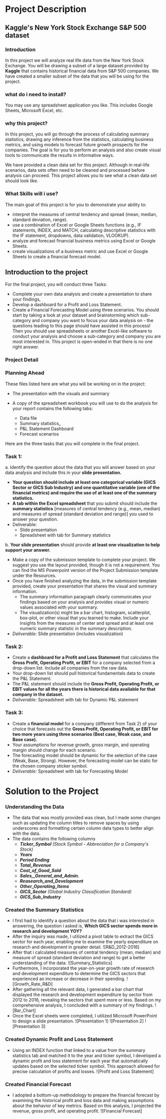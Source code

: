 
# Project Description

## Kaggle's New York Stock Exchange S&P 500 dataset 

### Introduction

In this project we will analyze real life data from the New York Stock Exchange. You will be drawing a subset of a large dataset provided by **Kaggle** that contains historical financial data from S&P 500 companies. We have created a smaller subset of the data that you will be using for the project.

### what do i need to install?
You may use any spreadsheet application you like. This includes Google Sheets, Microsoft Excel, etc.

### why this project?

In this project, you will go through the process of calculating summary statistics, drawing any inference from the statistics, calculating business metrics, and using models to forecast future growth prospects for the companies. The goal is for you to perform an analysis and also create visual tools to communicate the results in informative ways.

We have provided a clean data set for this project. Although in real-life scenarios, data sets often need to be cleaned and processed before analysis can proceed. This project allows you to see what a clean data set should look like.

### What Skills will i use?
The main goal of this project is for you to demonstrate your ability to:
- interpret the measures of central tendency and spread (mean, median, standard deviation, range).
- use a combination of Excel or Google Sheets functions (e.g., IF statements, INDEX, and MATCH, calculating descriptive statistics with the IF statement, dropdowns, data validation, VLOOKUP).
- analyze and forecast financial business metrics using Excel or Google Sheets.
- create visualizations of a business metric and use Excel or Google Sheets to create a financial forecast model.

## Introduction to the project

For the final project, you will conduct three Tasks:

- Complete your own data analysis and create a presentation to share your findings,
- Develop a dashboard for a Profit and Loss Statement.
- Create a Financial Forecasting Model using three scenarios.
You should start by taking a look at your dataset and brainstorming which sub-category and company you want to focus your data analysis on - the questions leading to this page should have assisted in this process! Then you should use spreadsheets or another Excel-like software to conduct your analysis and choose a sub-category and company you are most interested in. This project is open-ended in that there is no one right answer.

### Project Detail

### Planning Ahead

These files listed here are what you will be working on in the project:

- The presentation with the visuals and summary

- A copy of the spreadsheet workbook you will use to do the analysis for your report contains the following tabs:
  - Data file
  - Summary statistics_
  - P&L Statement Dashboard
  - Forecast scenarios

Here are the three tasks that you will complete in the final project.

### Task 1:
a. Identify the question about the data that you will answer based on your data analysis and include this in your **slide presentation.**
- **Your question should include at least one categorical variable (GICS Sector or GICS Sub Industry) and one quantitative variable (one of the financial metrics) and require the use of at least one of the summary statistics.**
- **A tab within the Excel spreadsheet** that you submit should include the **summary statistics** [measures of central tendency (e.g., mean, median) and measures of spread (standard deviation and range)] you used to answer your question.
- Deliverable:
  - Slide presentation 
  - Spreadsheet with tab for Summary statistics

b. **Your slide presentation** should provide **at least one visualization to help support your answer.**
- Make a copy of the submission template to complete your project. We suggest you use the layout provided, though it is not a requirement. You can find the MS Powerpoint version of the Project Submission template under the Resources.
- Once you have finished analyzing the data, in the submission template provided, create your presentation that shares the visual and summary information.
  - The summary information paragraph clearly communicates your findings based on your analysis and provides visual or numeric values associated with your summary.
  - The visualization(s) might be a bar chart, histogram, scatterplot, box-plot, or other visual that you learned to make. Include your insights from the measures of center and spread and at least one numeric summary statistic in the summary description.
- _Deliverable:_ Slide presentation (includes visualization)
### Task 2:
- Create a **dashboard for a Profit and Loss Statement** that calculates the **Gross Profit, Operating Profit, or EBIT** for a company selected from a drop-down list. Include all companies from the raw data.
- Your drop-down list should pull historical fundamentals data to create the P&L Statement.
- The P&L statement should include the **Gross Profit, Operating Profit, or EBIT values for all the years there is historical data available for that company in the dataset.**
- _Deliverable:_ Spreadsheet with tab for Dynamic P&L statement
### Task 3:
- Create a **financial model** for a company (different from Task 2) of your choice that forecasts out the **Gross Profit, Operating Profit, or EBIT for two more years using three scenarios (Best case, Weak case, and Base case).**
- Your assumptions for revenue growth, gross margin, and operating margin should change for each scenario.
- The forecasting model should be dynamic for the selection of the case (Weak, Base, Strong). However, the forecasting model can be static for the chosen company sticker symbol.
- _Deliverable:_ Spreadsheet with tab for Forecasting Model

# Solution to the Project 
### Understanding the Data

- The data that was mostly provided was clean, but I made some changes such as updating the column titles to remove spaces by using underscores and formatting certain column data types to better align with the data.
- The data contains the following columns 
  - _**Ticker_Symbol** (Stock Symbol - Abbreciation for a Company's Stock)_
  - _**Years**_
  - _**Period Ending**_
  - _**Total_Revenue**_
  - _**Cost_of_Good_Sold**_
  - _**Sales,_General_and_Admin.**_
  - _**Reasearch_and_Development**_
  - _**Other_Operating_Items**_
  - _**GICS_Sector** (Global Industry Classification Standard)_
  - _**GICS_Sub_Industry**_

### Created the Summary Statistics

- I first had to identify a question about the data that i was interested in answering, the question i asked is, **Which GICS sector spends more in research and development YOY?**  
- After the inquiry was made, I utilized a pivot table to extract the GICS sector for each year, enabling me to examine the yearly expenditure on research and development in greater detail.
![R&D_2012-2016]
- After that i calculated measures of central tendency (mean, median) and measure of spread (standard deviation and range) to get a better understanding of the data. 
![Summary_Statistics]
- Furthermore, I incorporated the year-on-year growth rate of research and development expenditure to determine the GICS sectors that experienced an increase or decrease in their spending.
![Growth_Rate_R&D]
- After gathering all the relevant data, I generated a bar chart that displayed the research and development expenditure by sector from 2012 to 2016, revealing the sectors that spent more or less. Based on my comprehensive analysis, I concluded with a summary of my findings.
![Bar_Chart]
- Once the Excel sheets were completed, I utilized Microsoft PowerPoint to design a slide presentation.
![Presentation 1]
![Presentation 2]
![Presentation 3] 

### Created Dynamic Profit and Loss Statement

- Using an INDEX function that linked to a value from the summary statistics tab and matched it to the year and ticker symbol, I developed a dynamic profit and loss statement for each year that automatically updates based on the selected ticker symbol. This approach allowed for precise calculation of profits and losses.
![Profit and Loss Statement] 

### Created Financial Forecast

- I adopted a bottom-up methodology to prepare the financial forecast by examining the historical profit and loss data and making assumptions about the behavior of key metrics. Based on this analysis, I projected the revenue, gross profit, and operating profit. 
![Financial Forecast] 